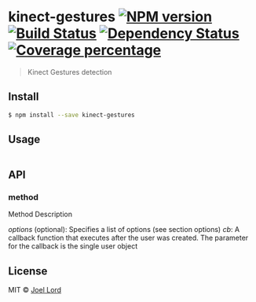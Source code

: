 # kinect-gestures [![NPM version][npm-image]][npm-url] [![Build Status][travis-image]][travis-url] [![Dependency Status][daviddm-image]][daviddm-url] [![Coverage percentage][coveralls-image]][coveralls-url]
> Kinect Gestures detection


## Install

```sh
$ npm install --save kinect-gestures
```


## Usage

```js

```

## API

### method

Method Description

*options* (optional): Specifies a list of options (see section options)
*cb*: A callback function that executes after the user was created.  The parameter for the callback is the single user object

## License

MIT © [Joel Lord](http://www.github.com/joellord)


[npm-image]: https://badge.fury.io/js/kinect-gestures.svg
[npm-url]: https://npmjs.org/package/kinect-gestures
[travis-image]: https://travis-ci.org/joellord/kinect-gestures.svg?branch=master
[travis-url]: https://travis-ci.org/joellord/kinect-gestures
[daviddm-image]: https://david-dm.org/joellord/kinect-gestures.svg?theme=shields.io
[daviddm-url]: https://david-dm.org/joellord/kinect-gestures
[coveralls-image]: https://coveralls.io/repos/joellord/kinect-gestures/badge.svg
[coveralls-url]: https://coveralls.io/r/joellord/kinect-gestures
